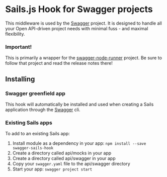 # Sails.js Hook for Swagger projects

This middleware is used by the [Swagger](https://www.npmjs.com/package/swagger) project. It is designed to handle all your Open API-driven project needs with minimal fuss - and maximal flexibility.

### Important!
This is primarily a wrapper for the [swagger-node-runner](https://github.com/theganyo/swagger-node-runner) project. Be sure to follow that project and read the release notes there! 

## Installing

### Swagger greenfield app

This hook will automatically be installed and used when creating a Sails application through the 
[Swagger](https://www.npmjs.com/package/swagger) cli. 

### Existing Sails apps

To add to an existing Sails app:

1. Install module as a dependency in your app: `npm install --save swagger-sails-hook`
2. Create a directory called api/mocks in your app
3. Create a directory called api/swagger in your app
3. Copy your `swagger.yaml` file to the api/swagger directory
4. Start your app: `swagger project start`
